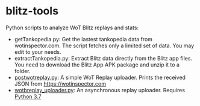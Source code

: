 # blitz-tools
Python scripts to analyze WoT Blitz replays and stats:

* getTankopedia.py: Get the lastest tankopedia data from wotinspector.com. The script fetches only a limited set of data. You may edit to your needs. 
* extractTankopedia.py: Extract Blitz data directly from the Blitz app files. You need to download the Blitz App APK package and unzip it to a folder.  
* [postwotreplay.py](postwotreplay.py): A simple WoT Replay uploader. Prints the received JSON from https://wotinspector.com
* [wotbreplay_uploader.py](wotbreplay_uploader.py): An asynchronous replay uploader. Requires [Python 3.7](https://www.python.org/downloads/)
